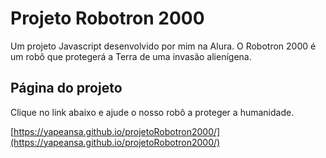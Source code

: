 # Projeto Robotron 2000

Um projeto Javascript desenvolvido por mim na Alura. O Robotron 2000 é um robô que protegerá a Terra de uma invasão alienígena.

## Página do projeto

Clique no link abaixo e ajude o nosso robô a proteger a humanidade.

[https://yapeansa.github.io/projetoRobotron2000/](https://yapeansa.github.io/projetoRobotron2000/)
